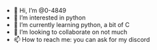 - 👋 Hi, I’m @0-4849
- 👀 I’m interested in python
- 🌱 I’m currently learning python, a bit of C
- 💞️ I’m looking to collaborate on not much
- 📫 How to reach me: you can ask for my discord

<!---
0-4849/0-4849 is a ✨ special ✨ repository because its `README.md` (this file) appears on your GitHub profile.
You can click the Preview link to take a look at your changes.
--->
